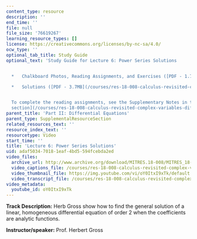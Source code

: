 ```yaml
---
content_type: resource
description: ''
end_time: ''
file: null
file_size: '76619267'
learning_resource_types: []
license: https://creativecommons.org/licenses/by-nc-sa/4.0/
ocw_type: ''
optional_tab_title: Study Guide
optional_text: 'Study Guide for Lecture 6: Power Series Solutions


  *   Chalkboard Photos, Reading Assignments, and Exercises ([PDF - 1.7MB](/courses/res-18-008-calculus-revisited-complex-variables-differential-equations-and-linear-algebra-fall-2011/resources/mitres_18_008_partii_lec06))

  *   Solutions ([PDF - 3.7MB](/courses/res-18-008-calculus-revisited-complex-variables-differential-equations-and-linear-algebra-fall-2011/resources/mitres_18_008_partii_sol06))


  To complete the reading assignments, see the Supplementary Notes in the [Study Materials
  section](/courses/res-18-008-calculus-revisited-complex-variables-differential-equations-and-linear-algebra-fall-2011/pages/study-materials).'
parent_title: 'Part II: Differential Equations'
parent_type: SupplementalResourceSection
related_resources_text: ''
resource_index_text: ''
resourcetype: Video
start_time: ''
title: 'Lecture 6: Power Series Solutions'
uid: adaf5034-7018-1eaf-4bd5-594fcebda2ed
video_files:
  archive_url: http://www.archive.org/download/MITRES.18-008/MITRES_18-008_Part2_lec6_300k.mp4
  video_captions_file: /courses/res-18-008-calculus-revisited-complex-variables-differential-equations-and-linear-algebra-fall-2011/3bd94a42e29b5488a714b787486e6aa9_oY0ItxI9xTk.vtt
  video_thumbnail_file: https://img.youtube.com/vi/oY0ItxI9xTk/default.jpg
  video_transcript_file: /courses/res-18-008-calculus-revisited-complex-variables-differential-equations-and-linear-algebra-fall-2011/c38aa5039eae70fef1c0162271d9e672_oY0ItxI9xTk.pdf
video_metadata:
  youtube_id: oY0ItxI9xTk
---
```


**Track Description:** Herb Gross show how to find the general solution of a linear, homogeneous differential equation of order 2 when the coefficients are analytic functions.

**Instructor/speaker:** Prof. Herbert Gross


